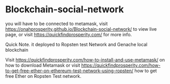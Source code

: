 # Blockchain-social-network
you will have to be connected to metamask,
visit https://onahprosperity.github.io/Blockchain-social-network/ to view live page, or visit https://quickfindprosperity.com/ for more info.

Quick Note.
it deployed to Ropsten test Network and Genache local blockchain

Visit https://quickfindprosperity.com/how-to-install-and-use-metamask/ on how to download Metamask or
visit https://quickfindprosperity.com/how-to-get-free-ether-on-ethereum-test-network-using-ropsten/  how to get free Ether on Ropsten Test network.
